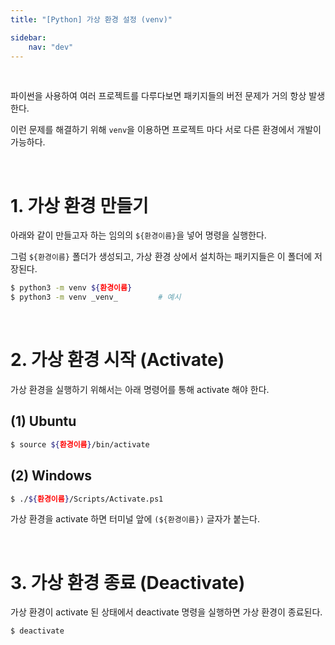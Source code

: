```yaml
---
title: "[Python] 가상 환경 설정 (venv)"

sidebar:
    nav: "dev"
---
```


<br/>


파이썬을 사용하여 여러 프로젝트를 다루다보면 패키지들의 버전 문제가 거의 항상 발생한다.

이런 문제를 해결하기 위해 `venv`을 이용하면 프로젝트 마다 서로 다른 환경에서 개발이 가능하다.

<br/>


# 1. 가상 환경 만들기

아래와 같이 만들고자 하는 임의의 `${환경이름}`을 넣어 명령을 실행한다.

그럼 `${환경이름}` 폴더가 생성되고, 가상 환경 상에서 설치하는 패키지들은 이 폴더에 저장된다. 

```bash
$ python3 -m venv ${환경이름}
$ python3 -m venv _venv_         # 예시
```

<br/>


# 2. 가상 환경 시작 (Activate)

가상 환경을 실행하기 위해서는 아래 명령어를 통해 activate 해야 한다.

## (1) Ubuntu

```bash
$ source ${환경이름}/bin/activate
```

## (2) Windows

```bash
$ ./${환경이름}/Scripts/Activate.ps1
```

가상 환경을 activate 하면 터미널 앞에 `(${환경이름})` 글자가 붙는다. 

<br/>


# 3. 가상 환경 종료 (Deactivate)

가상 환경이 activate 된 상태에서 deactivate 명령을 실행하면 가상 환경이 종료된다. 

```bash
$ deactivate
```

<br/>